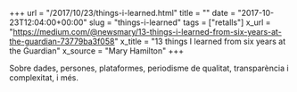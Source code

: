 +++
url = "/2017/10/23/things-i-learned.html"
title = ""
date = "2017-10-23T12:04:00+00:00"
slug = "things-i-learned"
tags = ["retalls"]
x_url = "https://medium.com/@newsmary/13-things-i-learned-from-six-years-at-the-guardian-73779ba3f058"
x_title = "13 things I learned from six years at the Guardian"
x_source = "Mary Hamilton"
+++


Sobre dades, persones, plataformes, periodisme de qualitat, transparència i complexitat, i més.

